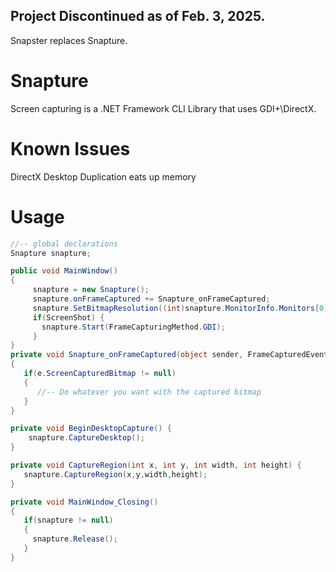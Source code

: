 ## Project Discontinued as of Feb. 3, 2025. 
Snapster replaces Snapture.

# Snapture
Screen capturing is a .NET Framework CLI Library that uses GDI+\DirectX. 

# Known Issues 
DirectX Desktop Duplication eats up memory

# Usage

``` C#
//-- global declarations
Snapture snapture;
```

``` C#
public void MainWindow()
{
     snapture = new Snapture();
     snapture.onFrameCaptured += Snapture_onFrameCaptured;
     snapture.SetBitmapResolution((int)snapture.MonitorInfo.Monitors[0].Dpi.X); //-- Uses DPI from Monitor
     if(ScreenShot) {
       snapture.Start(FrameCapturingMethod.GDI);
     }
}
private void Snapture_onFrameCaptured(object sender, FrameCapturedEventArgs e)
{
   if(e.ScreenCapturedBitmap != null)
   {
      //-- Do whatever you want with the captured bitmap
   }
}
```

``` C#
private void BeginDesktopCapture() {
    snapture.CaptureDesktop();
}
```

``` C#
private void CaptureRegion(int x, int y, int width, int height) {
   snapture.CaptureRegion(x,y,width,height); 
}
```

``` C#
private void MainWindow_Closing()
{
   if(snapture != null)
   {
     snapture.Release();
   }
}
```
